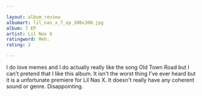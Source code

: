 ```yaml
---

layout: album_review
albumart: lil_nas_x_7_ep_300x300.jpg
album: 7 EP
artist: Lil Nas X
ratingword: Meh.
rating: 2

---
```


I do love memes and I do actually really like the song Old Town Road but I can't pretend that I like this album. It isn't the worst thing I've ever heard but it is a unfortunate premiere for Lil Nas X. It doesn't really have any coherent sound or genre. Disappointing.
